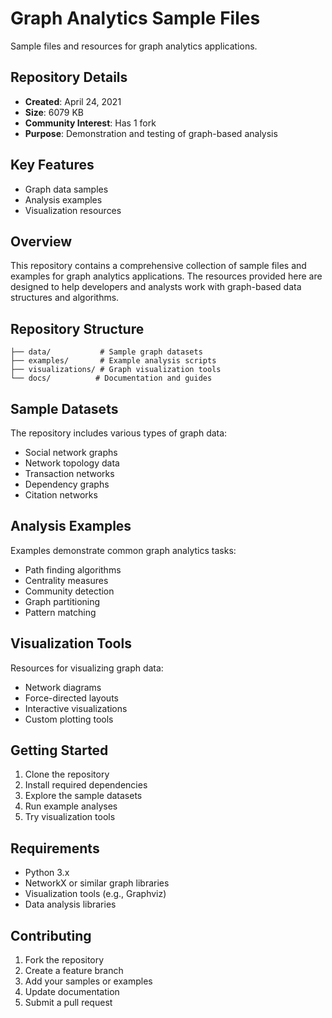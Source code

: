 # Graph Analytics Sample Files

Sample files and resources for graph analytics applications.

## Repository Details
- **Created**: April 24, 2021
- **Size**: 6079 KB
- **Community Interest**: Has 1 fork
- **Purpose**: Demonstration and testing of graph-based analysis

## Key Features
- Graph data samples
- Analysis examples
- Visualization resources

## Overview
This repository contains a comprehensive collection of sample files and examples for graph analytics applications. The resources provided here are designed to help developers and analysts work with graph-based data structures and algorithms.

## Repository Structure
```
├── data/           # Sample graph datasets
├── examples/       # Example analysis scripts
├── visualizations/ # Graph visualization tools
└── docs/          # Documentation and guides
```

## Sample Datasets
The repository includes various types of graph data:
- Social network graphs
- Network topology data
- Transaction networks
- Dependency graphs
- Citation networks

## Analysis Examples
Examples demonstrate common graph analytics tasks:
- Path finding algorithms
- Centrality measures
- Community detection
- Graph partitioning
- Pattern matching

## Visualization Tools
Resources for visualizing graph data:
- Network diagrams
- Force-directed layouts
- Interactive visualizations
- Custom plotting tools

## Getting Started
1. Clone the repository
2. Install required dependencies
3. Explore the sample datasets
4. Run example analyses
5. Try visualization tools

## Requirements
- Python 3.x
- NetworkX or similar graph libraries
- Visualization tools (e.g., Graphviz)
- Data analysis libraries

## Contributing
1. Fork the repository
2. Create a feature branch
3. Add your samples or examples
4. Update documentation
5. Submit a pull request
